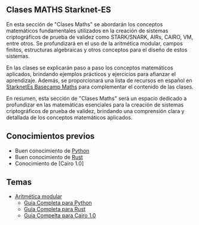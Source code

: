 ## Clases MATHS Starknet-ES
En esta sección de "Clases Maths" se abordarán los conceptos matemáticos fundamentales utilizados en la creación de sistemas criptográficos de prueba de validez como STARK/SNARK, AIRs, CAIRO, VM, entre otros. Se profundizará en el uso de la aritmética modular, campos finitos, estructuras algebraicas y otros conceptos para el diseño de estos sistemas.

En las clases se explicarán paso a paso los conceptos matemáticos aplicados, brindando ejemplos prácticos y ejercicios para afianzar el aprendizaje. Además, se proporcionará una lista de recursos en español en [StarknetEs Basecamp Maths](https://github.com/Starknet-Es/Maths-StarknetEs/tree/main) para complementar el contenido de las clases.

En resumen, esta sección de "Clases Maths" será un espacio dedicado a profundizar en las matemáticas esenciales para la creación de sistemas criptográficos de prueba de validez, brindando una comprensión clara y detallada de los conceptos matemáticos aplicados.

## Conocimientos previos

- Buen conocimiento de [Python](https://www.python.org/)
- Buen conocimiento de [Rust](https://www.rust-lang.org/es/)
- Conocimiento de [Cairo 1.0]

## Temas

- [Aritmética modular](https://github.com/Starknet-Es/Maths-StarknetEs/blob/main/Gu%C3%ADas%20Completas/Aritm%C3%A9tica%20Modular/Readme.md)
    - [Guía Completa para Python](https://github.com/Nadai2010/Clases-Maths/blob/master/Contracts/Aritm%C3%A9tica_ModularPY.md)
    - [Guía Completa para Rust](https://github.com/Nadai2010/Clases-Maths/blob/master/Contracts/Aritm%C3%A9tica_ModularRS.md)
    - [Guía Compelta para Cairo 1.0](https://github.com/Nadai2010/Clases-Maths/blob/master/Contracts/Aritm%C3%A9tica_ModularCAIRO.md)
